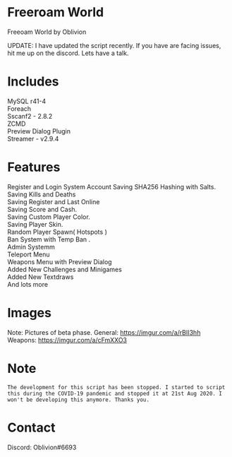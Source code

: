# Freeroam World 
Freeoam World by Oblivion 

UPDATE: I have updated the script recently. If you have are facing issues, hit me up on the discord. Lets have a talk.

# Includes

   MySQL r41-4 <br/>
   Foreach<br/>
   Sscanf2 -  2.8.2 <br/>
   ZCMD<br/>
   Preview Dialog Plugin<br/>
   Streamer - v2.9.4<br/>
   
# Features 
  
  Register and Login System
  Account Saving
  SHA256 Hashing with Salts.<br/>
  Saving Kills and Deaths<br/>
  Saving Register and Last Online<br/>
  Saving Score and Cash.<br/>
  Saving Custom Player Color.<br/>
  Saving Player Skin.<br/>
  Random Player Spawn( Hotspots )<br/>
  Ban System with Temp Ban .<br/>
  Admin Systemm<br/>
  Teleport Menu <br/>
  Weapons Menu with Preview Dialog  <br/>
  Added New Challenges and Minigames <br/>
  Added New Textdraws <br />
  And lots more <br />

# Images
 Note: Pictures of beta phase.
 General: https://imgur.com/a/rBII3hh<br/>
 Weapons: https://imgur.com/a/cFmXXO3<br/>
   
# Note
    The development for this script has been stopped. I started to script this during the COVID-19 pandemic and stopped it at 21st Aug 2020. I won't be developing this anymore. Thanks you.



# Contact
  Discord: Oblivion#6693
  
   
